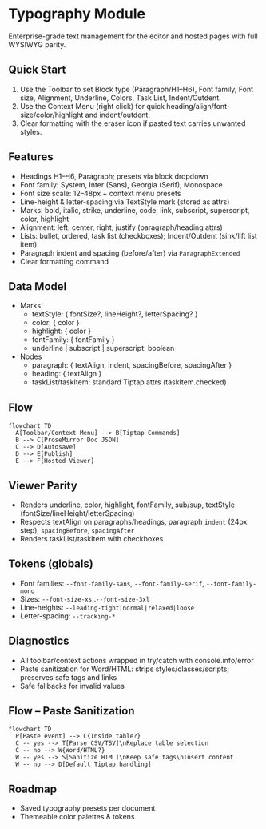 # Typography Module

Enterprise-grade text management for the editor and hosted pages with full WYSIWYG parity.

## Quick Start

1. Use the Toolbar to set Block type (Paragraph/H1–H6), Font family, Font size, Alignment, Underline, Colors, Task List, Indent/Outdent.
2. Use the Context Menu (right click) for quick heading/align/font-size/color/highlight and indent/outdent.
3. Clear formatting with the eraser icon if pasted text carries unwanted styles.

## Features

- Headings H1–H6, Paragraph; presets via block dropdown
- Font family: System, Inter (Sans), Georgia (Serif), Monospace
- Font size scale: 12–48px + context menu presets
- Line-height & letter-spacing via TextStyle mark (stored as attrs)
- Marks: bold, italic, strike, underline, code, link, subscript, superscript, color, highlight
- Alignment: left, center, right, justify (paragraph/heading attrs)
- Lists: bullet, ordered, task list (checkboxes); Indent/Outdent (sink/lift list item)
- Paragraph indent and spacing (before/after) via `ParagraphExtended`
- Clear formatting command

## Data Model

- Marks
  - textStyle: { fontSize?, lineHeight?, letterSpacing? }
  - color: { color }
  - highlight: { color }
  - fontFamily: { fontFamily }
  - underline | subscript | superscript: boolean
- Nodes
  - paragraph: { textAlign, indent, spacingBefore, spacingAfter }
  - heading: { textAlign }
  - taskList/taskItem: standard Tiptap attrs (taskItem.checked)

## Flow

```mermaid
flowchart TD
  A[Toolbar/Context Menu] --> B[Tiptap Commands]
  B --> C[ProseMirror Doc JSON]
  C --> D[Autosave]
  D --> E[Publish]
  E --> F[Hosted Viewer]
```

## Viewer Parity

- Renders underline, color, highlight, fontFamily, sub/sup, textStyle (fontSize/lineHeight/letterSpacing)
- Respects textAlign on paragraphs/headings, paragraph `indent` (24px step), `spacingBefore`, `spacingAfter`
- Renders taskList/taskItem with checkboxes

## Tokens (globals)

- Font families: `--font-family-sans`, `--font-family-serif`, `--font-family-mono`
- Sizes: `--font-size-xs`..`--font-size-3xl`
- Line-heights: `--leading-tight|normal|relaxed|loose`
- Letter-spacing: `--tracking-*`

## Diagnostics

- All toolbar/context actions wrapped in try/catch with console.info/error
- Paste sanitization for Word/HTML: strips styles/classes/scripts; preserves safe tags and links
- Safe fallbacks for invalid values

## Flow – Paste Sanitization

```mermaid
flowchart TD
  P[Paste event] --> C{Inside table?}
  C -- yes --> T[Parse CSV/TSV]\nReplace table selection
  C -- no --> W{Word/HTML?}
  W -- yes --> S[Sanitize HTML]\nKeep safe tags\nInsert content
  W -- no --> D[Default Tiptap handling]
```

## Roadmap

- Saved typography presets per document
- Themeable color palettes & tokens

